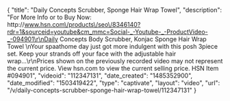 {
    "title": "Daily Concepts Scrubber, Sponge   Hair Wrap Towel",
    "description": "For More Info or to Buy Now: http:\/\/www.hsn.com\/products\/seo\/8346140?rdr=1&sourceid=youtube&cm_mmc=Social-_-Youtube-_-ProductVideo-_-094901\r\nDaily Concepts Body Scrubber, Konjac Sponge   Hair Wrap Towel  \nYour spaathome day just got more indulgent with this posh 3piece set. Keep your strands off your face with the adjustable hair wrap...\r\nPrices shown on the previously recorded video may not represent the current price.  View hsn.com to view the current selling price. HSN Item #094901",
    "videoid": "112347131",
    "date_created": "1485352900",
    "date_modified": "1503419422",
    "type": "captivate",
    "layout": "video",
    "url": "\/v\/daily-concepts-scrubber-sponge-hair-wrap-towel\/112347131"
}